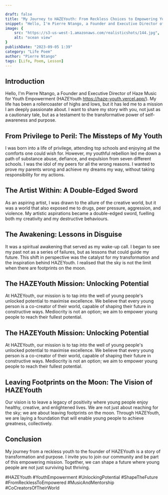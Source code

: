 ```yaml
---

draft: false
title: "My Journey to HAZEYouth: From Reckless Choices to Empowering Young Lives"
snippet: "Hello, I'm Pierre Ntango, a Founder and Executive Director of Haze Music for Youth Empowerment ."
image: {
    src: "https://s3-us-west-1.amazonaws.com/realisticshots/144.jpg",
    alt: "ocean view"
}
publishDate: "2023-09-05 1:39"
category: "Life Poem"
author: "Pierre Ntango"
tags: [Life, Poem, Lesson]
---
```

## Introduction
Hello, I'm Pierre Ntango, a Founder and Executive Director of Haze Music for Youth Empowerment (HAZEYouth https://haze-youth.vercel.app/). My life has been a rollercoaster of highs and lows, but it has led me to a mission I am deeply passionate about. I want to share my story with you, not just as a cautionary tale, but as a testament to the transformative power of self-awareness and purpose.

## From Privilege to Peril: The Missteps of My Youth
I was born into a life of privilege, attending top schools and enjoying all the comforts one could wish for. However, my youthful rebellion led me down a path of substance abuse, defiance, and expulsion from seven different schools. I was the idol of my peers for all the wrong reasons. I wanted to prove my parents wrong and achieve my dreams my way, without taking responsibility for my actions.

## The Artist Within: A Double-Edged Sword
As an aspiring artist, I was drawn to the allure of the creative world, but it was a world that also exposed me to drugs, peer pressure, aggression, and violence. My artistic aspirations became a double-edged sword, fuelling both my creativity and my destructive behaviours.

## The Awakening: Lessons in Disguise
It was a spiritual awakening that served as my wake-up call. I began to see my past not as a series of failures, but as lessons that could guide my future. This shift in perspective was the catalyst for my transformation and the inspiration behind HAZEYouth. I realised that the sky is not the limit when there are footprints on the moon.

## The HAZEYouth Mission: Unlocking Potential
At HAZEYouth, our mission is to tap into the well of young people's unlocked potential to maximise excellence. We believe that every young person is a co-creator of their world, capable of shaping their future in constructive ways. Mediocrity is not an option; we aim to empower young people to reach their fullest potential.

## The HAZEYouth Mission: Unlocking Potential
At HAZEYouth, our mission is to tap into the well of young people's unlocked potential to maximise excellence. We believe that every young person is a co-creator of their world, capable of shaping their future in constructive ways. Mediocrity is not an option; we aim to empower young people to reach their fullest potential.

## Leaving Footprints on the Moon: The Vision of HAZEYouth
Our vision is to leave a legacy of positivity where young people enjoy healthy, creative, and enlightened lives. We are not just about reaching for the sky; we are about leaving footprints on the moon. Through HAZEYouth, we are laying a foundation that will enable young people to achieve greatness, collectively.

## Conclusion
My journey from a reckless youth to the founder of HAZEYouth is a story of transformation and purpose. I invite you to join our community and be part of this empowering mission. Together, we can shape a future where young people are not just surviving but thriving.


#HAZEYouth #YouthEmpowerment #UnlockingPotential #ShapeTheFuture #FromRecklessToEmpowered #MusicAndMentorship #CoCreatorsOfTheirWorld

